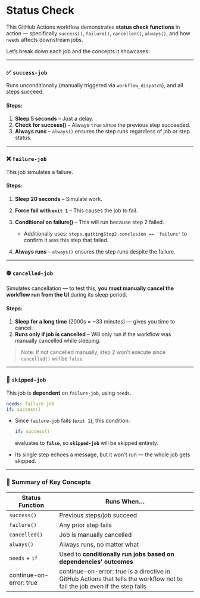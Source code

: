 # Status Check

This GitHub Actions workflow demonstrates **status check functions** in action — specifically `success()`, `failure()`,
`cancelled()`, `always()`, and how `needs` affects downstream jobs.

Let’s break down each job and the concepts it showcases:

---

### ✅ **`success-job`**

Runs unconditionally (manually triggered via `workflow_dispatch`), and all steps succeed.

#### Steps:

1. **Sleep 5 seconds** – Just a delay.
2. **Check for success()** – Always `true` since the previous step succeeded.
3. **Always runs** – `always()` ensures the step runs regardless of job or step status.

---

### ❌ **`failure-job`**

This job simulates a failure.

#### Steps:

1. **Sleep 20 seconds** – Simulate work.
2. **Force fail with `exit 1`** – This causes the job to fail.
3. **Conditional on failure()** – This will run because step 2 failed.

    * Additionally uses: `steps.quitingStep2.conclusion == 'failure'` to confirm it was this step that failed.
4. **Always runs** – `always()` ensures the step runs despite the failure.

---

### ⛔ **`cancelled-job`**

Simulates cancellation — to test this, **you must manually cancel the workflow run from the UI** during its sleep
period.

#### Steps:

1. **Sleep for a long time** (2000s = \~33 minutes) — gives you time to cancel.
2. **Runs only if job is cancelled** – Will only run if the workflow was manually cancelled while sleeping.

> Note: If not cancelled manually, step 2 won’t execute since `cancelled()` will be `false`.

---

### 🚫 **`skipped-job`**

This job is **dependent** on `failure-job`, using `needs`.

```yaml
needs: failure-job
if: success()
```

* Since `failure-job` fails (`exit 1`), this condition:

  ```yaml
  if: success()
  ```

  evaluates to **`false`**, so **`skipped-job`** will be skipped entirely.

* Its single step echoes a message, but it won't run — the whole job gets skipped.

---

### 🧠 Summary of Key Concepts

| Status Function         | Runs When…                                                                                                                  |
|-------------------------|-----------------------------------------------------------------------------------------------------------------------------|
| `success()`             | Previous steps/job succeed                                                                                                  |
| `failure()`             | Any prior step fails                                                                                                        |
| `cancelled()`           | Job is manually cancelled                                                                                                   |
| `always()`              | Always runs, no matter what                                                                                                 |
| `needs` + `if`          | Used to **conditionally run jobs based on dependencies' outcomes**                                                          |
| continue-on-error: true | continue-on-error: true is a directive in GitHub Actions that tells the workflow not to fail the job even if the step fails |

